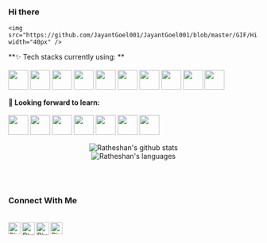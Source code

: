 ### Hi there  <a target="_blank">
    <img src="https://github.com/JayantGoel001/JayantGoel001/blob/master/GIF/Hi.gif" width="40px" />
  </a>



**✨ Tech stacks currently using: ** <br>
<br>
<code><a href="https://www.python.org/" target="_blank"><img height="40" src="https://www.vectorlogo.zone/logos/python/python-icon.svg"></a></code>
<code><a href="https://www.oracle.com/java/" target="_blank"><img height="40" src="https://www.vectorlogo.zone/logos/java/java-icon.svg"></a></code>
<code><a href="https://www.javascript.com/" target="_blank"><img height="40" src="https://www.vectorlogo.zone/logos/javascript/javascript-icon.svg"></a></code>
<code><a href="https://reactjs.org/" target="_blank"><img height="40" src="https://www.vectorlogo.zone/logos/reactjs/reactjs-icon.svg"></a></code>
<code><a href="https://www.w3schools.com/html/" target="_blank"><img height="40" src="https://www.vectorlogo.zone/logos/w3_html5/w3_html5-icon.svg"></a></code>
<code><a href="https://www.w3schools.com/css/" target="_blank"><img height="40" src="https://www.vectorlogo.zone/logos/netlifyapp_watercss/netlifyapp_watercss-icon.svg"></a></code>
<code><a href="https://nodejs.org/en/" target="_blank"><img height="40" src="https://www.vectorlogo.zone/logos/nodejs/nodejs-icon.svg"></a></code>
<code><a href="https://firebase.google.com/" target="_blank"><img height="40" src="https://www.vectorlogo.zone/logos/firebase/firebase-icon.svg"></a></code>
<code><a href="https://git-scm.com/" target="_blank"><img height="40" src="https://www.vectorlogo.zone/logos/git-scm/git-scm-icon.svg"></a></code>
<code><a href="https://www.json.org/" target="_blank"><img height="40" src="https://www.vectorlogo.zone/logos/json/json-icon.svg"></a></code>
<br>

**🌱 Looking forward to learn:** <br>
<br>
<code><a href="https://flutter.dev/" target="_blank"><img height="40" src="https://www.vectorlogo.zone/logos/flutterio/flutterio-icon.svg"></a></code>
<code><a href="https://cloud.google.com/" target="_blank"><img height="40" src="https://www.vectorlogo.zone/logos/google_cloud/google_cloud-icon.svg"></a></code>
<code><a href="https://analytics.google.com/" target="_blank"><img height="40" src="https://www.vectorlogo.zone/logos/google_analytics/google_analytics-icon.svg"></a></code>
<code><a href="https://www.tensorflow.org/" target="_blank"><img height="40" src="https://www.vectorlogo.zone/logos/tensorflow/tensorflow-icon.svg"></a></code>
<code><a href="https://azure.microsoft.com/en-us/" target="_blank"><img height="40" src="https://www.vectorlogo.zone/logos/microsoft_azure/microsoft_azure-icon.svg"></a></code>
<code><a href="https://pytorch.org/" target="_blank"><img height="40" src="https://www.vectorlogo.zone/logos/pytorch/pytorch-icon.svg"></a></code>
<code><a href="https://aws.amazon.com/" target="_blank"><img height="40" src="https://www.vectorlogo.zone/logos/amazon_aws/amazon_aws-icon.svg"></a></code>
<br>
			<p align = "center">
				<img alt="Ratheshan's github stats" src="https://github-readme-stats.vercel.app/api?username=Ratheshan03&show_icons=true&title_color=ffffff&icon_color=bb2acf&text_color=daf7dc&bg_color=151515"> 
			<br>
				<img alt="Ratheshan's languages" src = "https://github-readme-stats.vercel.app/api/top-langs/?username=Ratheshan03&hide_langs_below=.25&show_icons=true&title_color=ffffff&icon_color=bb2acf&text_color=daf7dc&bg_color=151515&layout=compact">     
			</p>
<br>
<br>

### Connect With Me
<br> 
  <a href="https://www.linkedin.com/in/ratheshan-sathiyamoorthy-3aa2891b9/">
   <img align="left" alt="Piyush Pravin | Linkedin" width="24px" src="https://www.vectorlogo.zone/logos/linkedin/linkedin-icon.svg" />
  </a>
  <a href="mailto:lionratheshan@gmail.com">
    <img align="left" alt="Piyush Pravin | Gmail" width="26px" src="https://www.vectorlogo.zone/logos/gmail/gmail-icon.svg" />
  </a>
  <a href="https://twitter.com/Ratheshan_03">
    <img align="left" alt="Piyush Pravin | Twitter" width="26px" src="https://www.vectorlogo.zone/logos/twitter/twitter-official.svg" />
  </a>
  <a href="https://www.instagram.com/ratheshan_03/">
    <img align="left" alt="Piyush Pravin | Instagram" width="24px" src="https://www.vectorlogo.zone/logos/instagram/instagram-icon.svg" />
  </a>
<br>
